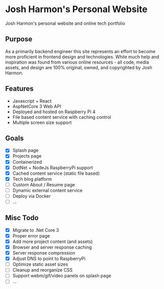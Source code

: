 ﻿# Josh Harmon's Personal Website  
Josh Harmon's personal website and online tech portfolio

  
## Purpose  
As a primarily backend engineer this site represents an effort to become more proficient in frontend design and technologies. While much help and inspiration was found from various online resources - all code, media assets, and design are 100% original, owned, and copyrighted by Josh Harmon.

## Features
 - Javascript + React 
 - AspNetCore 3 Web API
 - Deployed and hosted on Raspberry Pi 4
 - File based content service with caching control
 - Multiple screen size support

## Goals

 - [x] Splash page
 - [x] Projects page
 - [x] Containerized 
 - [x] DotNet + NodeJs RaspberryPi support
 - [x] Cached content service (static file based)
 - [x] Tech blog platform
 - [ ] Custom About / Resume page
 - [ ] Dynamic external content service
 - [ ] Deploy via Docker 
 - [ ] ...

## Misc Todo

 - [x] Migrate to .Net Core 3
 - [x] Proper error page
 - [x] Add more project content (and assets)
 - [x] Browser and server response caching
 - [x] Server response compression
 - [x] Adjust DNS to point to RaspberryPi
 - [ ] Optimize static asset sizes
 - [ ] Cleanup and reorganize CSS
 - [ ] Support webm/gif/video panels on splash page
 - [ ] ...
